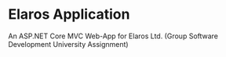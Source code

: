 # Elaros Application
An ASP.NET Core MVC Web-App for Elaros Ltd. (Group Software Development University Assignment)
